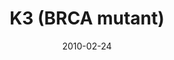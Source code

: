 ---
title: K3 (BRCA mutant)
image: https://www.cycif.org/assets/img/gray-2023/K3.jpg
date: 2010-02-24
minerva_link: https://s3.amazonaws.com/www.cycif.org/110-Komen_BRCA/K3/index.html
info_link: null
show_page_link: false
tags:
    - Gray
    - BRCA

---